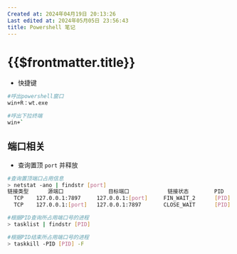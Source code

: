 ```yaml
---
Created at: 2024年04月19日 20:13:26
Last edited at: 2024年05月05日 23:56:43
title: Powershell 笔记
---
```

# {{$frontmatter.title}}

- 快捷键
```sh
#呼出powershell窗口
win+R：wt.exe

#呼出下拉终端
win+`
```
## 端口相关
- 查询置顶 `port` 并释放
```sh
#查询置顶端口占用信息
> netstat -ano | findstr [port] 
链接类型      源端口              目标端口            链接状态        PID
  TCP    127.0.0.1:7897     127.0.0.1:[port]     FIN_WAIT_2      [PID]
  TCP    127.0.0.1:[port]   127.0.0.1:7897       CLOSE_WAIT      [PID]

#根据PID查询所占用端口号的进程
> tasklist | findstr [PID]

#根据PID结束所占用端口号的进程
> taskkill -PID [PID] -F
```